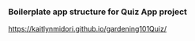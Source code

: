 ### Boilerplate app structure for Quiz App project
https://kaitlynmidori.github.io/gardening101Quiz/
